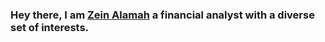 ### Hey there, I am [Zein Alamah](https://www.linkedin.com/in/zein-alamah/) a financial analyst with a diverse set of interests.

<!--
**zeinalamah/zeinalamah** is a ✨ _special_ ✨ repository because its `README.md` (this file) appears on your GitHub profile.

##<center>**About Me**</center>

I am a CFA level 2 candidate, a graduate student studying applied economics while finalizing my thesis to obtain my MS in Finance. 

I've always been interested in programming, writing my first batch script when I was 15 years old and C++ when I was 16, before deciding to major in CS. However, the program was not up to my expectations, so I decided to output for a career in finance. Focusing exclusively on finance, I earned my BA in finance and passed the CFA level 1 exam back in 2019. Since then, I realized that sidelining programming was the wrong decision to make, and I've been actively getting my skin back in the game as a self-taught developer.  



##<center>**My Interests**</center>

Econometrics
Financial Modeling 
Financial Analysis 
Generative Art
Text Analytics 
Simulations 
Data Analysis 
Machine Learning
Data Visualization
Cryptoassets
Virtual Economics 
Digital Economy 

##<center>**Tech Stack**</center>
Python
Javascript 
Stata
Solidity 




- 🔭 I’m currently working on ...
- 🌱 I’m currently learning ...
- 👯 I’m looking to collaborate on ...
- 🤔 I’m looking for help with ...
- 💬 Ask me about ...
- 📫 How to reach me: ...
- 😄 Pronouns: ...
- ⚡ Fun fact: ...
-->
